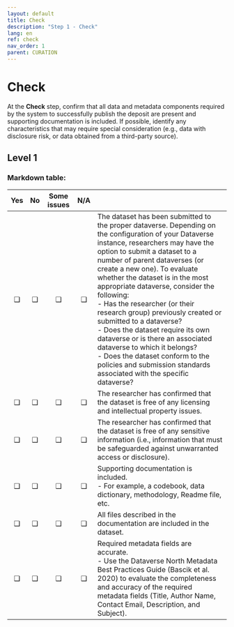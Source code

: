 ```yaml
---
layout: default
title: Check
description: "Step 1 - Check"
lang: en
ref: check
nav_order: 1
parent: CURATION
---
```


# Check
At the **Check** step, confirm that all data and metadata components required by the system to successfully publish the deposit are present and supporting documentation is included. If possible, identify any characteristics that may require special consideration (e.g., data with disclosure risk, or data obtained from a third-party source). 

## Level 1

### Markdown table: 
| Yes | No  | Some issues | N/A |  |
|:-:|:-:|:-:|:-:|:--|
| ❑ | ❑ | ❑ | ❑ | The dataset has been submitted to the proper dataverse. Depending on the configuration of your Dataverse instance, researchers may have the option to submit a dataset to a number of parent dataverses (or create a new one). To evaluate whether the dataset is in the most appropriate dataverse, consider the following: <br>   - Has the researcher (or their research group) previously created or submitted to a dataverse? <br>  - Does the dataset require its own dataverse or is there an associated dataverse to which it belongs? <br>  - Does the dataset conform to the policies and submission standards associated with the specific dataverse? |
| ❑ | ❑ | ❑ | ❑ | The researcher has confirmed that the dataset is free of any licensing and intellectual property issues. |
| ❑ | ❑ | ❑ | ❑ | The researcher has confirmed that the dataset is free of any sensitive information (i.e., information that must be safeguarded against unwarranted access or disclosure).  |
| ❑ | ❑ | ❑ | ❑ | Supporting documentation is included. <br>  - For example, a codebook, data dictionary, methodology, Readme file, etc. |
| ❑ | ❑ | ❑ | ❑ | All files described in the documentation are included in the dataset. |
| ❑ | ❑ | ❑ | ❑ | Required metadata fields are accurate. <br>  - Use the Dataverse North Metadata Best Practices Guide (Bascik et al. 2020) to evaluate the completeness and accuracy of the required metadata fields (Title, Author Name, Contact Email, Description, and Subject). |